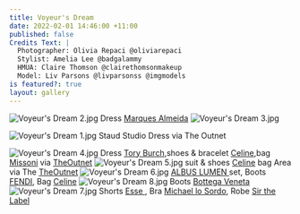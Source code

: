 ```yaml
---
title: Voyeur's Dream
date: 2022-02-01 14:46:00 +11:00
published: false
Credits Text: |
  Photographer: Olivia Repaci @oliviarepaci
  Stylist: Amelia Lee @badgalammy
  HMUA: Claire Thomson @clairethomsonmakeup
  Model: Liv Parsons @livparsonss @imgmodels
is featured?: true
layout: gallery
---
```


![Voyeur's Dream 2.jpg](/uploads/Voyeur's%20Dream%202.jpg)
Dress [Marques Almeida](https://www.instagram.com/marques_almeida/)
![Voyeur's Dream 3.jpg](/uploads/Voyeur's%20Dream%203.jpg)

![Voyeur's Dream 1.jpg](/uploads/Voyeur's%20Dream%201.jpg)
Staud Studio Dress via The Outnet

![Voyeur's Dream 4.jpg](/uploads/Voyeur's%20Dream%204.jpg)
Dress [Tory Burch](https://www.instagram.com/toryburch/),shoes & bracelet [Celine](https://www.instagram.com/celine/),bag [Missoni](https://www.instagram.com/missoni/) via [TheOutnet](https://www.theoutnet.com/en-au/)
![Voyeur's Dream 5.jpg](/uploads/Voyeur's%20Dream%205.jpg)
suit & shoes [Celine](https://www.instagram.com/celine/) bag Area via The [TheOutnet](https://www.theoutnet.com/en-au/)
![Voyeur's Dream 6.jpg](/uploads/Voyeur's%20Dream%206.jpg)
[ALBUS LUMEN ](https://www.albuslumen.com/)set, Boots [FENDI](https://www.instagram.com/Fendi/), Bag [Celine](https://www.instagram.com/celine/)
![Voyeur's Dream 8.jpg](/uploads/Voyeur's%20Dream%208.jpg)
Boots [Bottega Veneta](https://www.instagram.com/newbottega/)
![Voyeur's Dream 7.jpg](/uploads/Voyeur's%20Dream%207.jpg)
Shorts [Esse ](https://www.instagram.com/esse.studios/), Bra [Michael lo Sordo](https://www.instagram.com/michaellosordo/), Robe [Sir the Label](https://www.instagram.com/sir_thelabel/?hl=en)


